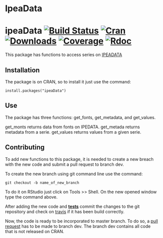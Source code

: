 # IpeaData

# ipeaData  [![Build Status](https://travis-ci.org/ipea/ipeaData.svg?branch=master)](https://travis-ci.org/ipea/ipeaData) [![Cran](https://www.r-pkg.org/badges/version/ipeaData)](https://www.r-pkg.org/badges/version/ipeaData) [![Downloads](https://cranlogs.r-pkg.org/badges/grand-total/ipeaData)](https://cranlogs.r-pkg.org/badges/grand-total/ipeaData) [![Coverage](https://img.shields.io/codecov/c/github/ipea/ipeaData/master.svg)](https://img.shields.io/codecov/c/github/ipea/ipeaData/master.svg) [![Rdoc](http://www.rdocumentation.org/badges/version/ipeaData)](http://www.rdocumentation.org/packages/ipeaData)

This package has functions to access series on [IPEADATA](http://www.ipeadata.gov.br/)

## Installation

The package is on CRAN, so to install it just use the command:

```{r eval=FALSE}
install.packages("ipeaData") 
````

## Use

The package has three functions: get_fonts, get_metadata, and get_values.

get_monts returns data from fonts on IPEDATA.
get_metada returns metadata from a serie.
get_values returns values from a given serie.



## Contributing 

To add new functions to this package, it is needed to create a new breach with the new code and submit a 
pull request to branch dev. 

To create the new branch using git command line use the command:

```{r eval=FALSE}
git checkout -b name_of_new_branch
````

To do it on RStudio just click on Tools >> Shell. On the new opened window type the command above. 

After adding the new code and [**tests**](http://r-pkgs.had.co.nz/tests.html#test-tests) commit the changes to the git repository and check on [travis](https://travis-ci.org/ipea/utilsIPEA) 
if it has been build correctly. 

Now, the code is ready to be incorporated to master branch. To do so, a [pull request](https://help.github.com/articles/about-pull-requests/) has to be made to branch dev. The branch dev contains all code that is not released on CRAN.
